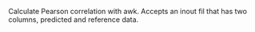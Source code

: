 Calculate Pearson correlation with awk.
Accepts an inout fil that has two columns, predicted and reference data.
